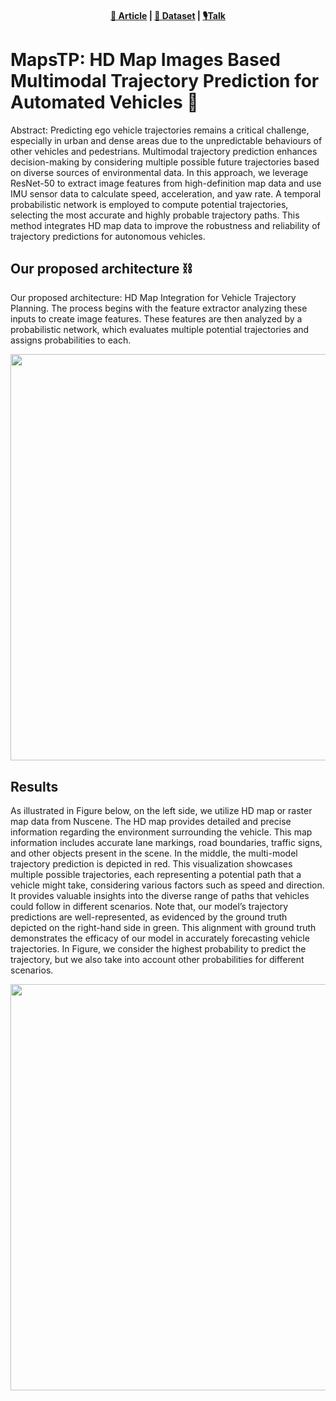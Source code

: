 <p align="center">
    <h4 align="center"><a href="https://library.imaging.org/ei/articles/36/17/AVM-115">📑 Article</a>  | <a href="https://drive.google.com/drive/folders/1JPb64bGV88ymZkJrUBaKQg12tToZVF7T?usp=sharing">📂 Dataset</a> | <a href="https://docs.google.com/presentation/d/1R7yt0BJVVkZIXfyz3MIcuNJkGIw8Z_Vk/edit#slide=id.p1">🎙️Talk</a>    </h4> 
</p>

# MapsTP: HD Map Images Based Multimodal Trajectory Prediction for Automated Vehicles 🚗

Abstract: Predicting ego vehicle trajectories remains a critical challenge, especially in urban and dense areas
due to the unpredictable behaviours of other vehicles and pedestrians. Multimodal trajectory prediction
enhances decision-making by considering multiple possible future trajectories based on diverse sources of
environmental data. In this approach, we leverage ResNet-50 to extract image features from high-definition
map data and use IMU sensor data to calculate speed, acceleration, and yaw rate. A temporal probabilistic
network is employed to compute potential trajectories, selecting the most accurate and highly probable
trajectory paths. This method integrates HD map data to improve the robustness and reliability of trajectory
predictions for autonomous vehicles.

## Our proposed architecture ⛓️

Our proposed architecture: HD Map Integration for Vehicle Trajectory Planning. The process
begins with the feature extractor analyzing these inputs to create image features. These features are then
analyzed by a probabilistic network, which evaluates multiple potential trajectories and assigns probabilities to
each.

<img src="https://github.com/user-attachments/assets/77be7331-d7e2-4e62-baff-f6d4d9e1aa18" width ="650">

## Results 
As illustrated in Figure below, on the left side, we utilize HD map or raster map data from Nuscene. The HD map
provides detailed and precise information regarding the environment surrounding the vehicle. This map information includes accurate lane markings, road boundaries, traffic signs, and other objects present in the scene. In the middle, the multi-model trajectory prediction is depicted in red. This visualization showcases multiple
possible trajectories, each representing a potential path that a vehicle might take, considering various factors
such as speed and direction. It provides valuable insights into the diverse range of paths that vehicles could
follow in different scenarios. Note that, our model’s trajectory predictions are well-represented, as evidenced
by the ground truth depicted on the right-hand side in green. This alignment with ground truth demonstrates
the efficacy of our model in accurately forecasting vehicle trajectories. In Figure, we consider the highest
probability to predict the trajectory, but we also take into account other probabilities for different scenarios.

<img src="https://github.com/user-attachments/assets/f1dbbf7b-1710-41e3-9a23-2436fa1a9e06" width ="650">

